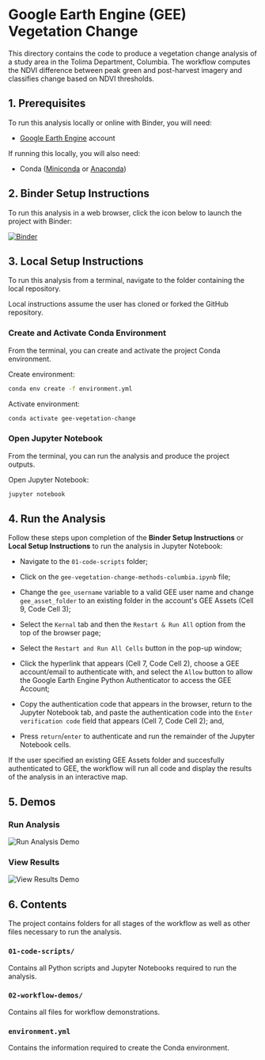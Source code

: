 # Google Earth Engine (GEE) Vegetation Change

This directory contains the code to produce a vegetation change analysis of a study area in the Tolima Department, Columbia. The workflow computes the NDVI difference between peak green and post-harvest imagery and classifies change based on NDVI thresholds.

## 1. Prerequisites

To run this analysis locally or online with Binder, you will need:

 * [Google Earth Engine](https://earthengine.google.com/) account

If running this locally, you will also need:

 * Conda ([Miniconda](https://docs.conda.io/en/latest/miniconda.html) or [Anaconda](https://docs.anaconda.com/anaconda/install/))

## 2. Binder Setup Instructions
To run this analysis in a web browser, click the icon below to launch the project with Binder:

[![Binder](https://mybinder.org/badge_logo.svg)](https://mybinder.org/v2/gh/calekochenour/gee-vegetation-change/master)

## 3. Local Setup Instructions

To run this analysis from a terminal, navigate to the folder containing the local repository.

Local instructions assume the user has cloned or forked the GitHub repository.

### Create and Activate Conda Environment

From the terminal, you can create and activate the project Conda environment.

Create environment:

```bash
conda env create -f environment.yml
```

Activate environment:

```bash
conda activate gee-vegetation-change
```

### Open Jupyter Notebook

From the terminal, you can run the analysis and produce the project outputs.

Open Jupyter Notebook:

```bash
jupyter notebook
```

## 4. Run the Analysis

Follow these steps upon completion of the **Binder Setup Instructions** or **Local Setup Instructions** to run the analysis in Jupyter Notebook:

* Navigate to the `01-code-scripts` folder;

* Click on the `gee-vegetation-change-methods-columbia.ipynb` file;

* Change the `gee_username` variable to a valid GEE user name and change `gee_asset_folder` to an existing folder in the account's GEE Assets (Cell 9, Code Cell 3);

* Select the `Kernal` tab and then the `Restart & Run All` option from the top of the browser page;

* Select the `Restart and Run All Cells` button in the pop-up window;

* Click the hyperlink that appears (Cell 7, Code Cell 2), choose a GEE account/email to authenticate with, and select the `Allow` button to allow the Google Earth Engine Python Authenticator to access the GEE Account;

* Copy the authentication code that appears in the browser, return to the Jupyter Notebook tab, and paste the authentication code into the `Enter verification code` field that appears (Cell 7, Code Cell 2); and,

* Press `return`/`enter` to authenticate and run the remainder of the Jupyter Notebook cells.

If the user specified an existing GEE Assets folder and succesfully authenticated to GEE, the workflow will run all code and display the results of the analysis in an interactive map.

## 5. Demos

### Run Analysis

![Run Analysis Demo](02-workflow-demos/gee-vegetation-change-demo-run-analysis.gif)

### View Results

![View Results Demo](02-workflow-demos/gee-vegetation-change-demo-view-results.gif)

## 6. Contents

The project contains folders for all stages of the workflow as well as other files necessary to run the analysis.

### `01-code-scripts/`

Contains all Python scripts and Jupyter Notebooks required to run the analysis.

### `02-workflow-demos/`

Contains all files for workflow demonstrations.

### `environment.yml`

Contains the information required to create the Conda environment.
